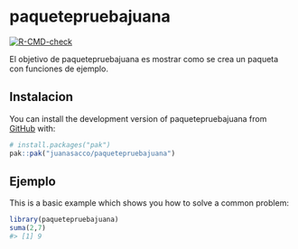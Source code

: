 
<!-- README.md is generated from README.Rmd. Please edit that file -->

# paquetepruebajuana

<!-- badges: start -->

[![R-CMD-check](https://github.com/juanasacco/paquetepruebajuana/actions/workflows/R-CMD-check.yaml/badge.svg)](https://github.com/juanasacco/paquetepruebajuana/actions/workflows/R-CMD-check.yaml)
<!-- badges: end -->

El objetivo de paquetepruebajuana es mostrar como se crea un paqueta con
funciones de ejemplo.

## Instalacion

You can install the development version of paquetepruebajuana from
[GitHub](https://github.com/) with:

``` r
# install.packages("pak")
pak::pak("juanasacco/paquetepruebajuana")
```

## Ejemplo

This is a basic example which shows you how to solve a common problem:

``` r
library(paquetepruebajuana)
suma(2,7)
#> [1] 9
```
